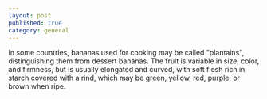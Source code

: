 ```yaml
---
layout: post
published: true
category: general
---
```

In some countries, bananas used for cooking may be called "plantains", distinguishing them from dessert bananas. The fruit is variable in size, color, and firmness, but is usually elongated and curved, with soft flesh rich in starch covered with a rind, which may be green, yellow, red, purple, or brown when ripe.
